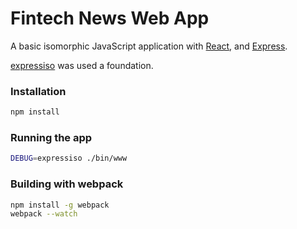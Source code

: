 # Fintech News Web App
A basic isomorphic JavaScript application with [React](http://facebook.github.io/react/), and [Express](expressjs.com).

[expressiso](https://github.com/jcreamer898/expressiso) was used a foundation.

### Installation
```bash
npm install
```

### Running the app
```bash
DEBUG=expressiso ./bin/www
```

### Building with webpack
```bash
npm install -g webpack
webpack --watch
```

